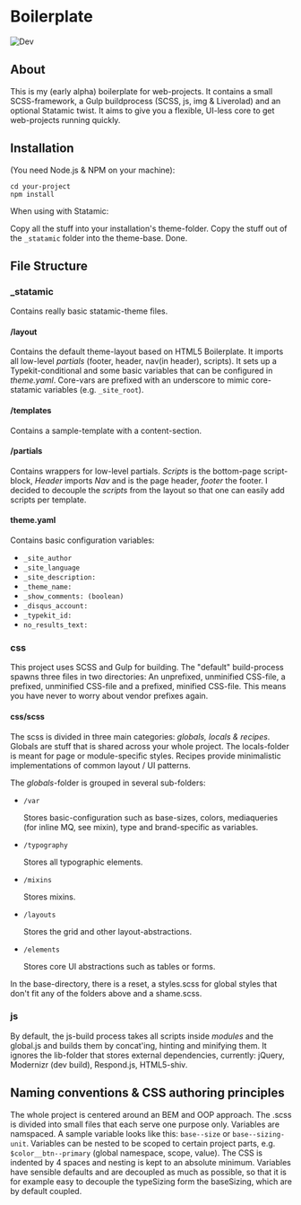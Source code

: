 Boilerplate
===========

![Dev](https://david-dm.org/felics/boilerplate.png)

## About

This is my (early alpha) boilerplate for web-projects. It contains a small SCSS-framework, a Gulp buildprocess (SCSS, js, img & Liverolad) and an optional Statamic twist. It aims to give you a flexible, UI-less core to get web-projects running quickly.

## Installation

(You need Node.js & NPM on your machine):

```
cd your-project
npm install
```

When using with Statamic: 

Copy all the stuff into your installation's theme-folder. Copy the stuff out of the `_statamic` folder into the theme-base. Done.

## File Structure

### _statamic

Contains really basic statamic-theme files.

#### /layout

Contains the default theme-layout based on HTML5 Boilerplate. It imports all low-level *partials* (footer, header, nav(in header), scripts). It sets up a Typekit-conditional and some basic variables that can be configured in *theme.yaml*. Core-vars are prefixed with an underscore to mimic core-statamic variables (e.g. `_site_root`).

#### /templates

Contains a sample-template with a content-section.

#### /partials

Contains wrappers for low-level partials. *Scripts* is the bottom-page script-block, *Header* imports *Nav* and is the page header, *footer* the footer. I decided to decouple the *scripts* from the layout so that one can easily add scripts per template.

#### theme.yaml

Contains basic configuration variables:

 - `_site_author`
 - `_site_language`
 - `_site_description:`
 - `_theme_name:`
 - `_show_comments: (boolean)`
 - `_disqus_account:`
 - `_typekit_id:`
 - `no_results_text:`

### css

This project uses SCSS and Gulp for building. The "default" build-process spawns three files in two directories: An unprefixed, unminified CSS-file, a prefixed, unminified CSS-file and a prefixed, minified CSS-file. This means you have never to worry about vendor prefixes again.

#### css/scss

The scss is divided in three main categories: *globals, locals & recipes*. Globals are stuff that is shared across your whole project. The locals-folder is meant for page or module-specific styles. Recipes provide minimalistic implementations of common layout / UI patterns.

The *globals*-folder is grouped in several sub-folders: 

 - `/var`
 
   Stores basic-configuration such as base-sizes, colors, mediaqueries (for inline MQ, see mixin), type and brand-specific as variables.

 - `/typography`
 
   Stores all typographic elements.

 - `/mixins`
 
   Stores mixins.

 - `/layouts`
 
   Stores the grid and other layout-abstractions.

 - `/elements`
 
   Stores core UI abstractions such as tables or forms.
   
In the base-directory, there is a reset, a styles.scss for global styles that don't fit any of the folders above and a shame.scss.


### js

By default, the js-build process takes all scripts inside *modules* and the global.js and builds them by concat'ing, hinting and minifying them. It ignores the lib-folder that stores external dependencies, currently: jQuery, Modernizr (dev build), Respond.js, HTML5-shiv.

## Naming conventions & CSS authoring principles

The whole project is centered around an BEM and OOP approach. The .scss is divided into small files that each serve one purpose only. Variables are namspaced. A sample variable looks like this: `base--size` or `base--sizing-unit`. Variables can be nested to be scoped to certain project parts, e.g. `$color__btn--primary` (global namespace, scope, value). The CSS is indented by 4 spaces and nesting is kept to an absolute minimum. Variables have sensible defaults and are decoupled as much as possible, so that it is for example easy to decouple the typeSizing form the baseSizing, which are by default coupled.
